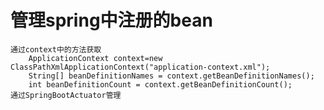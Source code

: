# 管理spring中注册的bean

	通过context中的方法获取
		ApplicationContext context=new ClassPathXmlApplicationContext("application-context.xml");
	    String[] beanDefinitionNames = context.getBeanDefinitionNames();
	    int beanDefinitionCount = context.getBeanDefinitionCount();
	通过SpringBootActuator管理